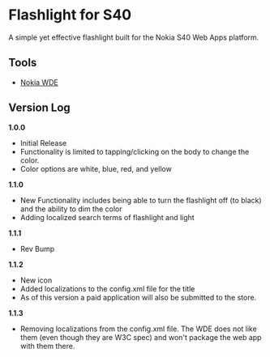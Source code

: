 Flashlight for S40
==================

A simple yet effective flashlight built for the Nokia S40 Web Apps platform. 

## Tools

* [Nokia WDE](http://www.developer.nokia.com/Develop/Web/Tools/Nokia_Web_Tools/ "Nokia Web Tools")

## Version Log
**1.0.0**

* Initial Release
* Functionality is limited to tapping/clicking on the body to change the color.
* Color options are white, blue, red, and yellow

**1.1.0**

* New Functionality includes being able to turn the flashlight off (to black) and the ability to dim the color
* Adding localized search terms of flashlight and light

**1.1.1**

* Rev Bump

**1.1.2**

* New icon
* Added localizations to the config.xml file for the title
* As of this version a paid application will also be submitted to the store.

**1.1.3**

* Removing localizations from the config.xml file. The WDE does not like them (even though they are W3C spec) and won't package the web app with them there.

